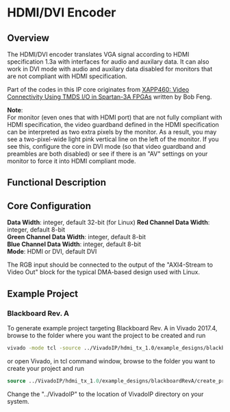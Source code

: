 # HDMI/DVI Encoder

## Overview

The HDMI/DVI encoder translates VGA signal according to HDMI specification 1.3a with interfaces for audio and auxilary data.
It can also work in DVI mode with audio and auxilary data disabled for monitors that are not compliant with HDMI specification.

Part of the codes in this IP core originates from [XAPP460: Video Connectivity Using TMDS I/O in Spartan-3A FPGAs] written by Bob Feng.

**Note**:  
For monitor (even ones that with HDMI port) that are not fully compliant with HDMI specification, the video guardband defined in the HDMI specification can be interpreted as two extra pixels by the monitor.
As a result, you may see a two-pixel-wide light pink vertical line on the left of the monitor.
If you see this, configure the core in DVI mode (so that video guardband and preambles are both disabled) or see if there is an "AV" settings on your monitor to force it into HDMI compliant mode.

## Functional Description


## Core Configuration

**Data Width**: integer, default 32-bit (for Linux)
**Red Channel Data Width**: integer, default 8-bit  
**Green Channel Data Width**: integer, default 8-bit  
**Blue Channel Data Width**: integer, default 8-bit  
**Mode**: HDMI or DVI, default DVI

The RGB input should be connected to the output of the "AXI4-Stream to Video Out" block for the typical DMA-based design used with Linux.

## Example Project

### Blackboard Rev. A

To generate example project targeting Blackboard Rev. A in Vivado 2017.4, browse to the folder where you want the project to be created and run

```bash
vivado -mode tcl -source ../VivadoIP/hdmi_tx_1.0/example_designs/blackboardRevA/create_project_2017_4.tcl -tclargs --origin_dir ../VivadoIP/hdmi_tx_1.0/example_designs/blackboardRevA/
```

or open Vivado, in tcl command window, browse to the folder you want to create your project and run

```tcl
source ../VivadoIP/hdmi_tx_1.0/example_designs/blackboardRevA/create_project_2017_4.tcl -tclargs --origin_dir ../VivadoIP/hdmi_tx_1.0/example_designs/blackboardRevA/
```

Change the "../VivadoIP" to the location of VivadoIP directory on your system.

[XAPP460: Video Connectivity Using TMDS I/O in Spartan-3A FPGAs]:https://www.xilinx.com/support/documentation/application_notes/xapp460.pdf
